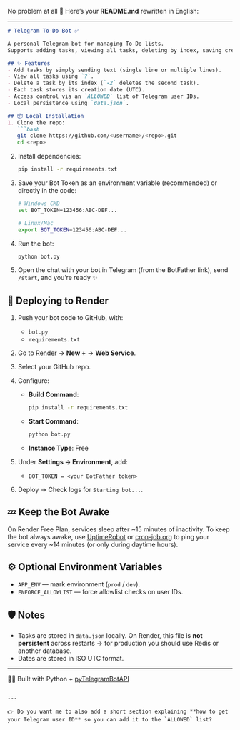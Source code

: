 No problem at all 🙂 Here’s your **README.md** rewritten in English:

---

````markdown
# Telegram To-Do Bot ✅

A personal Telegram bot for managing To-Do lists.  
Supports adding tasks, viewing all tasks, deleting by index, saving creation dates, and restricting access to specific user IDs.

## ✨ Features
- Add tasks by simply sending text (single line or multiple lines).
- View all tasks using `?`.
- Delete a task by its index (`-2` deletes the second task).
- Each task stores its creation date (UTC).
- Access control via an `ALLOWED` list of Telegram user IDs.
- Local persistence using `data.json`.

## 📦 Local Installation
1. Clone the repo:
   ```bash
   git clone https://github.com/<username>/<repo>.git
   cd <repo>
````

2. Install dependencies:

   ```bash
   pip install -r requirements.txt
   ```

3. Save your Bot Token as an environment variable (recommended) or directly in the code:

   ```bash
   # Windows CMD
   set BOT_TOKEN=123456:ABC-DEF...

   # Linux/Mac
   export BOT_TOKEN=123456:ABC-DEF...
   ```

4. Run the bot:

   ```bash
   python bot.py
   ```

5. Open the chat with your bot in Telegram (from the BotFather link), send `/start`, and you’re ready ✨

## 🚀 Deploying to Render

1. Push your bot code to GitHub, with:

   * `bot.py`
   * `requirements.txt`

2. Go to [Render](https://dashboard.render.com/) → **New +** → **Web Service**.

3. Select your GitHub repo.

4. Configure:

   * **Build Command**:

     ```bash
     pip install -r requirements.txt
     ```
   * **Start Command**:

     ```bash
     python bot.py
     ```
   * **Instance Type**: Free

5. Under **Settings → Environment**, add:

   * `BOT_TOKEN = <your BotFather token>`

6. Deploy → Check logs for `Starting bot...`.

## 💤 Keep the Bot Awake

On Render Free Plan, services sleep after \~15 minutes of inactivity.
To keep the bot always awake, use [UptimeRobot](https://uptimerobot.com/) or [cron-job.org](https://cron-job.org/) to ping your service every \~14 minutes (or only during daytime hours).

## ⚙️ Optional Environment Variables

* `APP_ENV` — mark environment (`prod` / `dev`).
* `ENFORCE_ALLOWLIST` — force allowlist checks on user IDs.

## 🛡️ Notes

* Tasks are stored in `data.json` locally. On Render, this file is **not persistent** across restarts → for production you should use Redis or another database.
* Dates are stored in ISO UTC format.

---

👩‍💻 Built with Python + [pyTelegramBotAPI](https://github.com/eternnoir/pyTelegramBotAPI)

```

---

👉 Do you want me to also add a short section explaining **how to get your Telegram user ID** so you can add it to the `ALLOWED` list?
```
